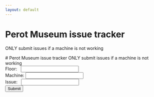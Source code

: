 ```yaml
---
layout: default
---
```


# Perot Museum issue tracker
ONLY submit issues if a machine is not working

<form action="https://formspree.io/ethanhelfman@outlook.com" method="POST">
  # Perot Museum issue tracker
  ONLY submit issues if a machine is not working
  <br>
  Floor:
  &nbsp;&nbsp;<input type="text" name="floor">
  <br>
  Machine:
  <input type="text" name="machine">
  <br>
  Issue:
  &nbsp;&nbsp;<input type="text" name="issue">
  <br>
  <input type="submit" value="Submit">
</form>
